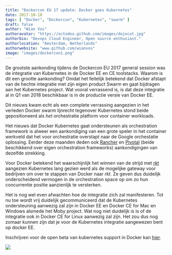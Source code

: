 ```yaml
---
title: "Dockercon EU 17 update: Docker goes Kubernetes"
date: 2017-10-18
tags: [ "Docker", "Dockercon", "Kubernetes", "swarm" ]
draft: false
author: "Wian Vos"
authoravatar: "https://octodex.github.com/images/dojocat.jpg"
authorbio: "Devops Cloud Engineer, Open source enthusiast."
authorlocation: "Amsterdam, Netherlands"
authorwebsite: "www.github.com/wianvos"
image: "images/dockercon1.png"
---
```

De grootste aankonding tijdens de Dockercon EU 2017 general session was de integratie van Kubernetes in de Docker EE en CE toolstacks. 
Waarom is dit een grootte aankonding? Omdat het feitelijk betekend dat Docker afstapt van de hechte integratie met zijn eigen product Swarm en gaat bijdragen aan het Kubernetes project. Wat vooral verrassend is, is dat deze integratie al in Q1 van 2018 beschikbaar is in de productie versie van Docker EE. 

Dit nieuws kwam echt als een complete verrassing aangezien in het verleden Docker swarm lijnrecht tegenover Kubernetes stond beide gepositioneerd als _het_ orchestratie platform voor container workloads. 

Het nieuws dat Docker Kubernetes gaat ondersteunen als orchestration framework is alweer een aankondiging van een grote speler in het container werkveld dat het voor orchestratie overstapt naar de Google orchestatie oplossing. Eerder deze maanden deden ook [Rancher](http://rancher.com) en [Pivotal](https://pivotal.io) (beide beschikkend over eigen orchestration frameworks) aankondigingen van dezelfde strekking. 

Voor Docker betekend het waarschijnlijk het winnen van de strijd met [_rkt_](https://coreos.com) aangezien Kubernetes lang gezien werd als de mogelijke gateway voor bedrijven om over te stappen van Docker naar _rkt_. Ze geven dus duidelijk onderscheidend vermogen in de orchestration space op om zo hun concurrentie positie aanzienlijk te versterken. 

Het is nog wel even afwachten hoe de integratie zich zal manifesteren. Tot nu toe wordt vrij duidelijk gecommuniceerd dat de Kubernetes ondersteuning aanwezig zal zijn in Docker EE en Docker CE for Mac en Windows alsmede het Moby project. Wat nog niet duidelijk is is of de integratie ook in Docker CE for Linux aanwezig zal zijn. Het zou dus nog zomaar kunnen zijn dat je voor de Kubernetes integratie aangewezen bent op docker EE.

Inschrijven voor de open beta van kubernetes support in Docker kan [hier](http://www.docker.com/kubernetes).

![](/images/dockercon_kube1.jpg)
